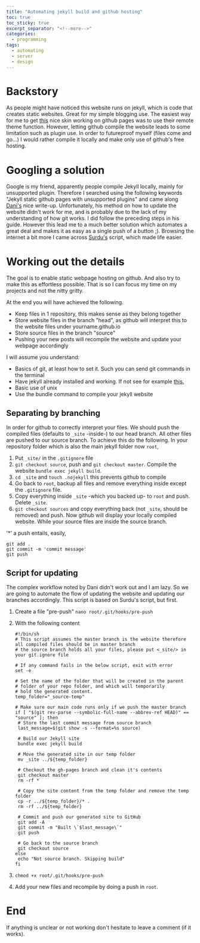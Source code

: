```yaml
---
title: "Automating jekyll build and github hosting"
toc: true
toc_sticky: true
excerpt_separator: "<!--more-->"
categories:
  - programming
tags:
  - automating
  - server
  - design
---
```


# Backstory

As people might have noticed this website runs on jekyll, which is code that creates static websites. Great for my simple blogging use. The easiest way for me to get [this](https://mmistakes.github.io/minimal-mistakes/) nice skin working on github pages was to use their remote theme function. However, letting github compile the website leads to some limitation such as plugin use. In order to futureproof myself (files come and go...) I would rather compile it locally and make only use of github's free hosting. 

# Googling a solution

Google is my friend, apparently people compile Jekyll locally, mainly for unsupported plugin.  Therefore I searched using the following keywords "Jekyll static github pages with unsupported plugins" and came along [Dani's](https://tiefenauer.github.io/blog/gh-pages-plugins/) nice write-up. Unfortunately, his method on how to update the website didn't work for me, and is probably due to the lack of my understanding of how git works. I did follow the preceding steps in his guide.  However this lead me to a much better solution which automates a great deal and makes it as easy as a single push of a button ;).  Browsing the internet a bit more I came across [Surdu's](https://surdu.me/2020/02/04/jekyll-git-hook.html) script, which made life easier.

# Working out the details

The goal is to enable static webpage hosting on github. And also try to make this as effortless possible.  That is so I can focus my time on my projects and not the nitty gritty. 

At the end you will have achieved the following.

- Keep files in 1 repository, this makes sense as they belong together
- Store website files in the branch "head", as github will interpret this to the website files under yourname.github.io
- Store source files in the branch "source"
- Pushing your new posts will recompile the website and update your webpage accordingly

I will assume you understand: 

- Basics of git, at least how to set it. Such you can send git commands in the terminal
- Have jekyll already installed and working. If not see for example [this.](http://sgeos.github.io/jekyll/github/freebsd/2016/01/07/creating-a-jekyll-github-pages-blog-and-managing-it-with-freebsd.html)
- Basic use of unix 
- Use the bundle command to compile your jekyll website

## Separating by branching

In order for github to correctly interpret your files.  We should push the compiled files (defaults to `_site` -inside-) to our head branch. All other files are pushed to our source branch. To achieve this do the following. In your repository folder which is also the main jekyll folder now `root`,

1. Put `_site/` in the `.gitignore` file
2. `git checkout source`, push and `git checkout master`. Compile the website `bundle exec jekyll build`.
3. `cd _site` and `touch .nojekyll` this prevents github to compile
4. Go back to `root`, backup all files and remove everything inside except the `.gitignore` file. 
5. Copy everything inside `_site` -which you backed up- to `root` and push. Delete `_site`.
6. `git checkout sources` and copy everything back (not `_site`, should be removed) and push. Now github will display your locally compiled website. While your source files are inside the source branch.

'*' a push entails, easily,

```
git add .
git commit -m 'commit message'
git push
```



## Script for updating 

The complex workflow noted by Dani didn't work out and I am lazy. So we are going to automate the flow of updating the website and updating our branches accordingly. This script is based on Surdu's script, but first.

1. Create a file "pre-push" `nano root/.git/hooks/pre-push` 

2. With the following content

   ```
   #!/bin/sh
   # This script assumes the master branch is the website therefore all compiled files should be in master branch
   # the source branch holds all your files, please put <_site/> in your git.ignore file
   
   # If any command fails in the below script, exit with error
   set -e
   
   # Set the name of the folder that will be created in the parent
   # folder of your repo folder, and which will temporarily
   # hold the generated content.
   temp_folder="_source-temp"
   
   # Make sure our main code runs only if we push the master branch
   if [ "$(git rev-parse --symbolic-full-name --abbrev-ref HEAD)" == "source" ]; then
   	# Store the last commit message from source branch
   	last_message=$(git show -s --format=%s source)
   
   	# Build our Jekyll site
   	bundle exec jekyll build
   
   	# Move the generated site in our temp folder
   	mv _site ../${temp_folder}
   
   	# Checkout the gh-pages branch and clean it's contents
   	git checkout master
   	rm -rf *
   
   	# Copy the site content from the temp folder and remove the temp folder
   	cp -r ../${temp_folder}/* .
   	rm -rf ../${temp_folder}
   
   	# Commit and push our generated site to GitHub
   	git add -A
   	git commit -m "Built \`$last_message\`"
   	git push
   
   	# Go back to the source branch
   	git checkout source
   else
   	echo "Not source branch. Skipping build"
   fi
   
   ```

3. `chmod +x root/.git/hooks/pre-push`

4. Add your new files and recompile by doing a push in `root`.

# End

If anything is unclear or not working don't hesitate to leave a comment (if it works).